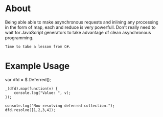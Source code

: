 <h1>About</h1>
<p>
	Being able able to make asynchronous requests and inlining any processing in the form of map, each and reduce is very powerfull. Don't really need to wait for JavaScript generators to take advantage of clean asynchronous programming. 

	Time to take a lesson from C#.
</p>

<h1>Example Usage</h1>
<p>
	var dfd = $.Deferred();
  
	_(dfd).map(function(v) {
		console.log("Value: ", v);
	});

	console.log("Now resolving deferred collection.");
	dfd.resolve([1,2,3,4]);
</p>